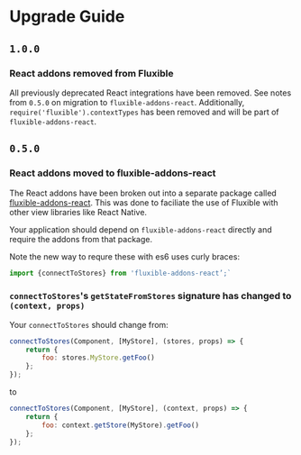# Upgrade Guide

## `1.0.0`

### React addons removed from Fluxible

All previously deprecated React integrations have been removed. See notes 
from `0.5.0` on migration to `fluxible-addons-react`. Additionally, 
`require('fluxible').contextTypes` has been removed and will be part of
`fluxible-addons-react`.

## `0.5.0`

### React addons moved to fluxible-addons-react

The React addons have been broken out into a separate package called [fluxible-addons-react](https://github.com/yahoo/fluxible-addons-react). This was done to faciliate the use of Fluxible with other view libraries like React Native.

Your application should depend on `fluxible-addons-react` directly and require the addons from that package.

Note the new way to requre these with es6 uses curly braces:

```js
import {connectToStores} from 'fluxible-addons-react’;`
```

### `connectToStores`'s `getStateFromStores` signature has changed to `(context, props)`

Your `connectToStores` should change from:

```js
connectToStores(Component, [MyStore], (stores, props) => {
    return {
        foo: stores.MyStore.getFoo()    
    };
});
```

to

```js
connectToStores(Component, [MyStore], (context, props) => {
    return {
        foo: context.getStore(MyStore).getFoo()    
    };
});
```
